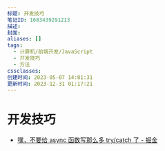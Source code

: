 ```yaml
---
标题: 开发技巧
笔记ID: 1683439291213
描述: 
封面: 
aliases: []
tags:
  - 计算机/前端开发/JavaScript
  - 开发技巧
  - 方法
cssclasses: 
创建时间: 2023-05-07 14:01:31
更新时间: 2023-12-31 01:17:21
---
```


# 开发技巧

- [嘿，不要给 async 函数写那么多 try/catch 了 - 掘金](https://juejin.cn/post/6844903886898069511)
